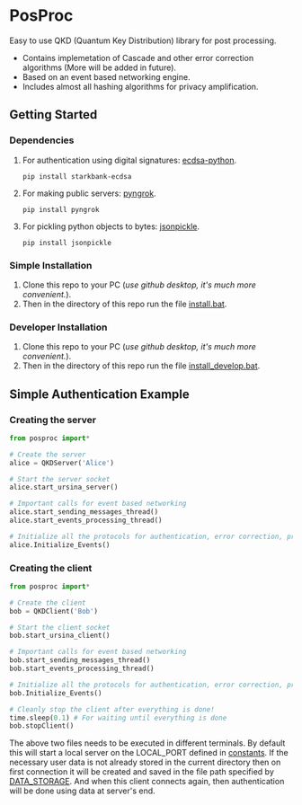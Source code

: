 # PosProc
Easy to use QKD (Quantum Key Distribution) library for post processing.
* Contains implemetation of Cascade and other error correction algorithms (More will be added in future).
* Based on an event based networking engine.
* Includes almost all hashing algorithms for privacy amplification.

## Getting Started
### Dependencies
1. For authentication using digital signatures: [ecdsa-python](https://github.com/starkbank/ecdsa-python.git). 
    ```
    pip install starkbank-ecdsa
    ```
2. For making public servers: [pyngrok](https://github.com/alexdlaird/pyngrok.git).
    ```
    pip install pyngrok
    ```
3. For pickling python objects to bytes: [jsonpickle](https://github.com/jsonpickle/jsonpickle.git).
    ```
    pip install jsonpickle
    ```

### Simple Installation
1. Clone this repo to your PC (*use github desktop, it's much more convenient.*).
2. Then in the directory of this repo run the file [install.bat](install.bat).

### Developer Installation
1. Clone this repo to your PC (*use github desktop, it's much more convenient.*).
2. Then in the directory of this repo run the file [install_develop.bat](install_develop.bat).

## Simple Authentication Example
### Creating the server
```python
from posproc import*

# Create the server
alice = QKDServer('Alice')

# Start the server socket
alice.start_ursina_server()

# Important calls for event based networking
alice.start_sending_messages_thread()
alice.start_events_processing_thread()

# Initialize all the protocols for authentication, error correction, privacy amplification.
alice.Initialize_Events()

```
### Creating the client
```python
from posproc import*

# Create the client
bob = QKDClient('Bob')

# Start the client socket
bob.start_ursina_client()

# Important calls for event based networking
bob.start_sending_messages_thread()
bob.start_events_processing_thread()

# Initialize all the protocols for authentication, error correction, privacy amplification.
bob.Initialize_Events()

# Cleanly stop the client after everything is done!
time.sleep(0.1) # For waiting until everything is done
bob.stopClient()
```

The above two files needs to be executed in different terminals. By default this will start a local server on the LOCAL_PORT defined in [constants](posproc/constants). If the necessary user data is not already stored in the current directory then on first connection it will be created and saved in the file path specified by [DATA_STORAGE](posproc/constants). And when this client connects again, then authentication will be done using data at server's end.
